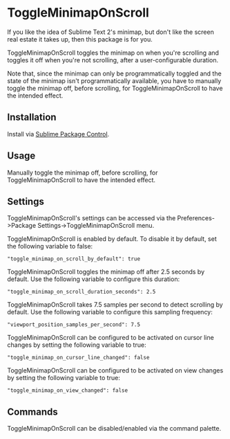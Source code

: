 # ToggleMinimapOnScroll

If you like the idea of Sublime Text 2's minimap, but don't like the screen real estate it takes up, then this package is for you.

ToggleMinimapOnScroll toggles the minimap on when you're scrolling and toggles it off when you're not scrolling, after a user-configurable duration.

Note that, since the minimap can only be programmatically toggled and the state of the minimap isn't programmatically available, you have to manually toggle the minimap off, before scrolling, for ToggleMinimapOnScroll to have the intended effect.

## Installation

Install via [Sublime Package Control](http://wbond.net/sublime_packages/package_control).

## Usage

Manually toggle the minimap off, before scrolling, for ToggleMinimapOnScroll to have the intended effect.

## Settings

ToggleMinimapOnScroll's settings can be accessed via the Preferences->Package Settings->ToggleMinimapOnScroll menu.

ToggleMinimapOnScroll is enabled by default. To disable it by default, set the following variable to false:

    "toggle_minimap_on_scroll_by_default": true

ToggleMinimapOnScroll toggles the minimap off after 2.5 seconds by default. Use the following variable to configure this duration:

    "toggle_minimap_on_scroll_duration_seconds": 2.5

ToggleMinimapOnScroll takes 7.5 samples per second to detect scrolling by default. Use the following variable to configure this sampling frequency:

    "viewport_position_samples_per_second": 7.5

ToggleMinimapOnScroll can be configured to be activated on cursor line changes by setting the following variable to true:

    "toggle_minimap_on_cursor_line_changed": false

ToggleMinimapOnScroll can be configured to be activated on view changes by setting the following variable to true:

    "toggle_minimap_on_view_changed": false

## Commands

ToggleMinimapOnScroll can be disabled/enabled via the command palette.
